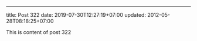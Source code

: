 ---
title: Post 322
date: 2019-07-30T12:27:19+07:00
updated: 2012-05-28T08:18:25+07:00

This is content of post 322